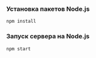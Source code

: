 
### Установка пакетов Node.js
```
npm install 
```

### Запуск сервера на Node.js
```
npm start
```

